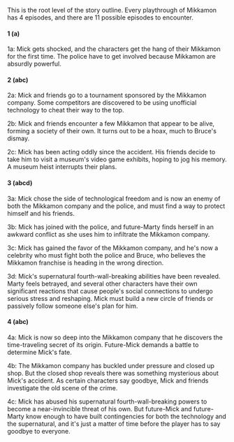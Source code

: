 This is the root level of the story outline. Every playthrough of Mikkamon has 4 episodes, and there are 11 possible episodes to encounter.


#### 1 (a)

1a: Mick gets shocked, and the characters get the hang of their Mikkamon for the first time. The police have to get involved because Mikkamon are absurdly powerful.


#### 2 (abc)

2a: Mick and friends go to a tournament sponsored by the Mikkamon company. Some competitors are discovered to be using unofficial technology to cheat their way to the top.

2b: Mick and friends encounter a few Mikkamon that appear to be alive, forming a society of their own. It turns out to be a hoax, much to Bruce's dismay.

2c: Mick has been acting oddly since the accident. His friends decide to take him to visit a museum's video game exhibits, hoping to jog his memory. A museum heist interrupts their plans.


#### 3 (abcd)

3a: Mick chose the side of technological freedom and is now an enemy of both the Mikkamon company and the police, and must find a way to protect himself and his friends.

3b: Mick has joined with the police, and future-Marty finds herself in an awkward conflict as she uses him to infiltrate the Mikkamon company.

3c: Mick has gained the favor of the Mikkamon company, and he's now a celebrity who must fight both the police and Bruce, who believes the Mikkamon franchise is heading in the wrong direction.

3d: Mick's supernatural fourth-wall-breaking abilities have been revealed. Marty feels betrayed, and several other characters have their own significant reactions that cause people's social connections to undergo serious stress and reshaping. Mick must build a new circle of friends or passively follow someone else's plan for him.


#### 4 (abc)

4a: Mick is now so deep into the Mikkamon company that he discovers the time-traveling secret of its origin. Future-Mick demands a battle to determine Mick's fate.

4b: The Mikkamon company has buckled under pressure and closed up shop. But the closed shop reveals there was something mysterious about Mick's accident. As certain characters say goodbye, Mick and friends investigate the old scene of the crime.

4c: Mick has abused his supernatural fourth-wall-breaking powers to become a near-invincible threat of his own. But future-Mick and future-Marty know enough to have built contingencies for both the technology and the supernatural, and it's just a matter of time before the player has to say goodbye to everyone.
